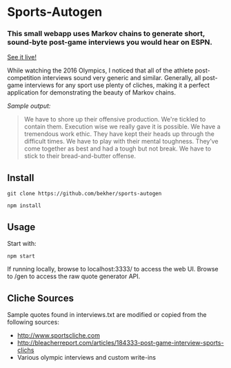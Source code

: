 # Sports-Autogen
### This small webapp uses Markov chains to generate short, sound-byte post-game interviews you would hear on ESPN.

[See it live!](https://bekher.net/sports)

While watching the 2016 Olympics, I noticed that all of the athlete post-competition interviews sound very generic and similar. Generally, all post-game interviews for any sport use plenty of cliches, making it a perfect application for demonstrating the beauty of Markov chains.

*Sample output:*
> We have to shore up their offensive production. We're tickled to contain them. Execution wise we really gave it is possible. We have a tremendous work ethic. They have kept their heads up through the difficult times. We have to play with their mental toughness. They’ve come together as best and had a tough but not break. We have to stick to their bread-and-butter offense. 


## Install
`git clone https://github.com/bekher/sports-autogen`

`npm install`

## Usage
Start with:

`npm start`

If running locally, browse to localhost:3333/ to access the web UI. Browse to /gen to access the raw quote generator API.

## Cliche Sources
Sample quotes found in interviews.txt are modified or copied from the following sources:

* http://www.sportscliche.com
* http://bleacherreport.com/articles/184333-post-game-interview-sports-clichs
* Various olympic interviews and custom write-ins
